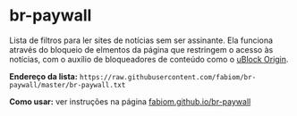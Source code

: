 # br-paywall
Lista de filtros para ler sites de notícias sem ser assinante. Ela funciona através do bloqueio de elmentos da página que restringem o acesso às notícias, com o auxílio de bloqueadores de conteúdo como o [uBlock Origin](https://github.com/gorhill/uBlock).

__Endereço da lista:__ `https://raw.githubusercontent.com/fabiom/br-paywall/master/br-paywall.txt`

__Como usar:__ ver instruções na página [fabiom.github.io/br-paywall](https://fabiom.github.io/br-paywall/)
